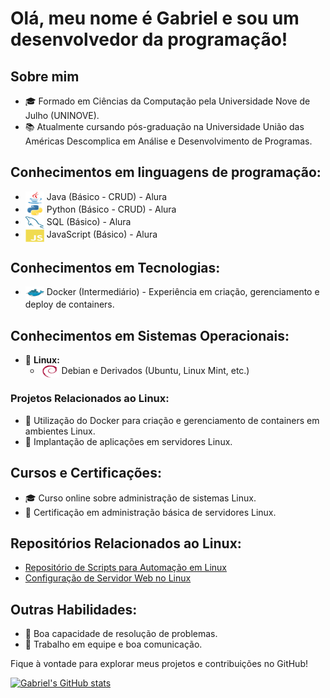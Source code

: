 # Olá, meu nome é Gabriel e sou um desenvolvedor da programação!

## Sobre mim
- 🎓 Formado em Ciências da Computação pela Universidade Nove de Julho (UNINOVE).
- 📚 Atualmente cursando pós-graduação na Universidade União das Américas Descomplica em Análise e Desenvolvimento de Programas.

## Conhecimentos em linguagens de programação:
- <img align="center" alt="Java" height="20" width="30" src="https://raw.githubusercontent.com/devicons/devicon/master/icons/java/java-original.svg"> Java (Básico - CRUD) - Alura
- <img align="center" alt="Python" height="20" width="30" src="https://raw.githubusercontent.com/devicons/devicon/master/icons/python/python-original.svg"> Python (Básico - CRUD) - Alura
- <img align="center" alt="SQL" height="20" width="30" src="https://raw.githubusercontent.com/devicons/devicon/master/icons/mysql/mysql-original.svg"> SQL (Básico) - Alura
- <img align="center" alt="JavaScript" height="20" width="30" src="https://raw.githubusercontent.com/devicons/devicon/master/icons/javascript/javascript-plain.svg"> JavaScript (Básico) - Alura

## Conhecimentos em Tecnologias:
- <img align="center" alt="Docker" height="20" width="30" src="https://raw.githubusercontent.com/devicons/devicon/master/icons/docker/docker-original.svg"> Docker (Intermediário) - Experiência em criação, gerenciamento e deploy de containers.

## Conhecimentos em Sistemas Operacionais:
- 🐧 **Linux:**
  - <img align="center" alt="Debian" height="20" width="30" src="https://raw.githubusercontent.com/devicons/devicon/master/icons/debian/debian-original.svg"> Debian e Derivados (Ubuntu, Linux Mint, etc.)

### Projetos Relacionados ao Linux:
- 🐋 Utilização do Docker para criação e gerenciamento de containers em ambientes Linux.
- 🚀 Implantação de aplicações em servidores Linux.

## Cursos e Certificações:
- 🎓 Curso online sobre administração de sistemas Linux.
- 📜 Certificação em administração básica de servidores Linux.

## Repositórios Relacionados ao Linux:
- [Repositório de Scripts para Automação em Linux](https://github.com/GabrielLinharesBozzon/Scripts-linux)
- [Configuração de Servidor Web no Linux](link-para-o-repositorio)

## Outras Habilidades:
- 🚀 Boa capacidade de resolução de problemas.
- 🤝 Trabalho em equipe e boa comunicação.

Fique à vontade para explorar meus projetos e contribuições no GitHub!

[![Gabriel's GitHub stats](https://github-readme-stats.vercel.app/api?username=GabrielLinharesBozzon)](https://github.com/anuraghazra/github-readme-stats)

